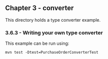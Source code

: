 Chapter 3 - converter
----------------

This directory holds a type converter example.

### 3.6.3 - Writing your own type converter 

This example can be run using:

    mvn test -Dtest=PurchaseOrderConverterTest
